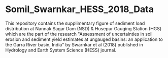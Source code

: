 # Somil_Swarnkar_HESS_2018_Data
This repository contains the supplimentary figure of sediment load distribution at Nannak Sagar Dam (NSD) & Husepur Gauging Station  (HGS) which are the part of the research "Assessment of uncertainties in soil erosion and sediment yield estimates at ungauged basins: an application to the Garra River basin, India" by Swarnkar et al (2018) published in Hydrology and Earth System Science (HESS) journal. 
